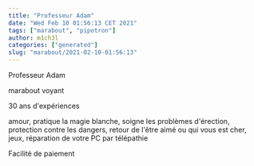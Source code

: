 ```yaml
---
title: "Professeur Adam"
date: "Wed Feb 10 01:56:13 CET 2021"
tags: ["marabout", "pipotron"]
author: m1ch3l
categories: ["generated"]
slug: "marabout/2021-02-10-01:56:13"
---
```


Professeur Adam

marabout voyant

30 ans d'expériences

amour, pratique la magie blanche, soigne les problèmes d'érection, protection contre les dangers, retour de l'être aimé ou qui vous est cher, jeux, réparation de votre PC par télépathie

Facilité de paiement
